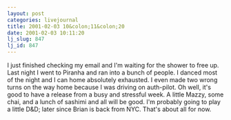 ```yaml
---
layout: post
categories: livejournal
title: 2001-02-03 10&colon;11&colon;20
date: 2001-02-03 10:11:20
lj_slug: 847
lj_id: 847
---
```

I just finished checking my email and I'm waiting for the shower to free up. Last night I went to Piranha and ran into a bunch of people. I danced most of the night and I can home absolutely exhausted. I even made two wrong turns on the way home because I was driving on auth-pilot. Oh well, it's good to have a release from a busy and stressful week. A little Mazzy, some chai, and a lunch of sashimi and all will be good. I'm probably going to play a little D&amp;D; later since Brian is back from NYC. That's about all for now.
